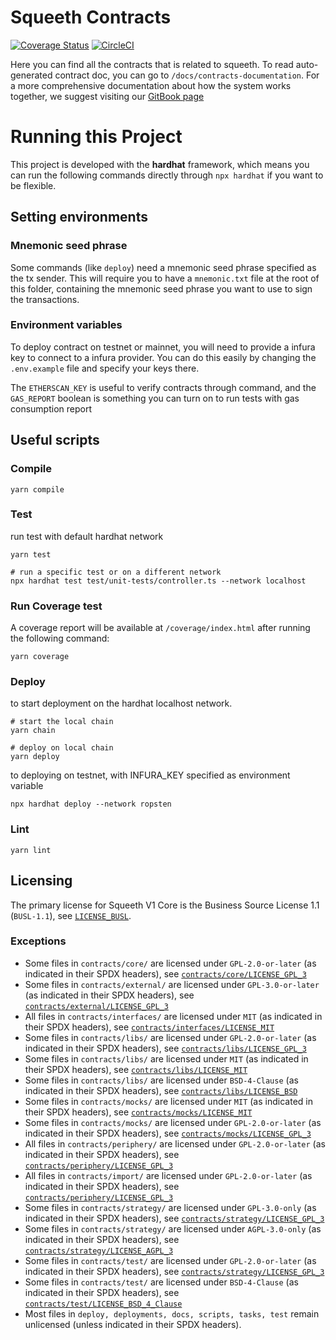 # Squeeth Contracts

[![Coverage Status](https://coveralls.io/repos/github/opynfinance/squeeth-monorepo/badge.svg?t=XrsOxo)](https://coveralls.io/github/opynfinance/squeeth-monorepo) [![CircleCI](https://circleci.com/gh/opynfinance/squeeth-monorepo/tree/master.svg?style=svg&circle-token=5d9ceb617a91160d922e21209489eb3060f326a3)](https://circleci.com/gh/opynfinance/squeeth-monorepo/tree/master)

Here you can find all the contracts that is related to squeeth. To read auto-generated contract doc, you can go to `/docs/contracts-documentation`. 
For a more comprehensive documentation about how the system works together, we suggest visiting our [GitBook page](https://opyn.gitbook.io/squeeth/)  

# Running this Project

This project is developed with the **hardhat** framework, which means you can run the following commands directly through `npx hardhat` if you want to be flexible.

## Setting environments

### Mnemonic seed phrase

Some commands (like `deploy`) need a mnemonic seed phrase specified as the tx sender. This will require you to have a `mnemonic.txt` file at the root of this folder, containing the mnemonic seed phrase you want to use to sign the transactions.

### Environment variables

To deploy contract on testnet or mainnet, you will need to provide a infura key to connect to a infura provider. You can do this easily by changing the `.env.example` file and specify your keys there.

The `ETHERSCAN_KEY` is useful to verify contracts through command, and the `GAS_REPORT` boolean is something you can turn on to run tests with gas consumption report

## Useful scripts

### Compile

```shell
yarn compile
```

### Test

run test with default hardhat network

```shell
yarn test

# run a specific test or on a different network
npx hardhat test test/unit-tests/controller.ts --network localhost

```

### Run Coverage test

A coverage report will be available at `/coverage/index.html` after running the following command:

```shell
yarn coverage
```

### Deploy

to start deployment on the hardhat localhost network.
```shell
# start the local chain
yarn chain

# deploy on local chain
yarn deploy
```

to deploying on testnet, with INFURA_KEY specified as environment variable

```shell
npx hardhat deploy --network ropsten
```

### Lint

```shell
yarn lint
```

## Licensing

The primary license for Squeeth V1 Core is the Business Source License 1.1 (`BUSL-1.1`), see [`LICENSE_BUSL`](./LICENSE_BUSL).

### Exceptions
- Some files in `contracts/core/` are licensed under `GPL-2.0-or-later` (as indicated in their SPDX headers), see [`contracts/core/LICENSE_GPL_3`](./contracts/core/LICENSE_GPL_3)
- Some files in `contracts/external/` are licensed under `GPL-3.0-or-later` (as indicated in their SPDX headers), see [`contracts/external/LICENSE_GPL_3`](./contracts/external/LICENSE_GNU)
- All files in `contracts/interfaces/` are licensed under `MIT` (as indicated in their SPDX headers), see [`contracts/interfaces/LICENSE_MIT`](./contracts/interfaces/LICENSE_MIT)
- Some files in `contracts/libs/` are licensed under `GPL-2.0-or-later` (as indicated in their SPDX headers), see [`contracts/libs/LICENSE_GPL_3`](./contracts/libraries/LICENSE_GPL_3)
- Some files in `contracts/libs/` are licensed under `MIT` (as indicated in their SPDX headers), see [`contracts/libs/LICENSE_MIT`](./contracts/libs/LICENSE_MIT)
- Some files in `contracts/libs/` are licensed under `BSD-4-Clause` (as indicated in their SPDX headers), see [`contracts/libs/LICENSE_BSD`](./contracts/libs/LICENSE_BSD)
- Some files in `contracts/mocks/` are licensed under `MIT` (as indicated in their SPDX headers), see [`contracts/mocks/LICENSE_MIT`](./contracts/mocks/LICENSE_MIT)
- Some files in `contracts/mocks/` are licensed under `GPL-2.0-or-later` (as indicated in their SPDX headers), see [`contracts/mocks/LICENSE_GPL_3`](./contracts/mocks/LICENSE_GPL_3)
- All files in `contracts/periphery/` are licensed under `GPL-2.0-or-later` (as indicated in their SPDX headers), see [`contracts/periphery/LICENSE_GPL_3`](./contracts/periphery/LICENSE_GPL_3)
- All files in `contracts/import/` are licensed under `GPL-2.0-or-later` (as indicated in their SPDX headers), see [`contracts/periphery/LICENSE_GPL_3`](./contracts/periphery/LICENSE_GPL_3)
- Some files in `contracts/strategy/` are licensed under `GPL-3.0-only` (as indicated in their SPDX headers), see [`contracts/strategy/LICENSE_GPL_3`](./contracts/strategy/LICENSE_GPL_3)
- Some files in `contracts/strategy/` are licensed under `AGPL-3.0-only` (as indicated in their SPDX headers), see [`contracts/strategy/LICENSE_AGPL_3`](./contracts/strategy/LICENSE_MIT)
- Some files in `contracts/test/` are licensed under `GPL-2.0-or-later` (as indicated in their SPDX headers), see [`contracts/strategy/LICENSE_GPL_3`](./contracts/strategy/LICENSE_GPL_3)
- Some files in `contracts/test/` are licensed under `BSD-4-Clause` (as indicated in their SPDX headers), see [`contracts/test/LICENSE_BSD_4_Clause`](./contracts/test/LICENSE_BSD_4_Clause)
- Most files in `deploy, deployments, docs, scripts, tasks, test` remain unlicensed (unless indicated in their SPDX headers).
